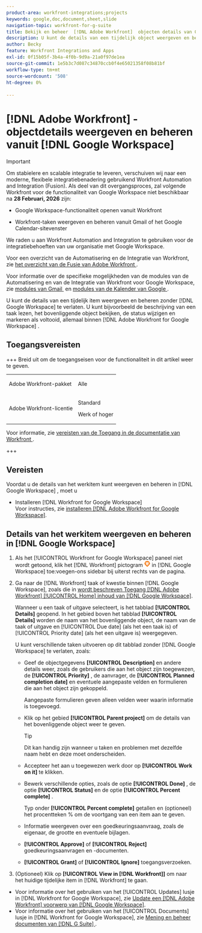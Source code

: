 ```yaml
---
product-area: workfront-integrations;projects
keywords: google,doc,document,sheet,slide
navigation-topic: workfront-for-g-suite
title: Bekijk en beheer  [!DNL Adobe Workfront]  objecten details van Google Workspace
description: U kunt de details van een tijdelijk object weergeven en beheren zonder Google Workspace te verlaten. Bijvoorbeeld, kunt u de beschrijving van een taak lezen, zijn oudervoorwerp bekijken, zijn status veranderen, en het merken als volledig, allen binnen  [!DNL Adobe Workfront]  voor Google Workspace.
author: Becky
feature: Workfront Integrations and Apps
exl-id: 0f15b05f-3b4a-4f0b-9d9a-21a0f97de1ea
source-git-commit: 1e5b3c7d087c34870ccb0f4e65021358f08b81bf
workflow-type: tm+mt
source-wordcount: '508'
ht-degree: 0%

---
```


# [!DNL Adobe Workfront] -objectdetails weergeven en beheren vanuit [!DNL Google Workspace]

>[!IMPORTANT]
>
>Om stabielere en scalable integratie te leveren, verschuiven wij naar een moderne, flexibele integratiebenadering gebruikend Workfront Automation and Integration (Fusion). Als deel van dit overgangsproces, zal volgende Workfront voor de functionaliteit van Google Workspace niet beschikbaar na **28 Februari, 2026** zijn:
>
>* Google Workspace-functionaliteit openen vanuit Workfront
>
>* Workfront-taken weergeven en beheren vanuit Gmail of het Google Calendar-sitevenster
>
>We raden u aan Workfront Automation and Integration te gebruiken voor de integratiebehoeften van uw organisatie met Google Workspace.
>
>Voor een overzicht van de Automatisering en de Integratie van Workfront, zie [&#x200B; het overzicht van de Fusie van Adobe Workfront &#x200B;](https://experienceleague.adobe.com/en/docs/workfront-fusion/using/get-started-with-fusion/understand-workfront-fusion/workfront-fusion-overview).
>
>Voor informatie over de specifieke mogelijkheden van de modules van de Automatisering en van de Integratie van Workfront voor Google Workspace, zie [&#x200B; modules van Gmail &#x200B;](https://experienceleague.adobe.com/en/docs/workfront-fusion/using/references/apps-and-their-modules/third-party-app-connectors/gmail-modules) en [&#x200B; modules van de Kalender van Google &#x200B;](https://experienceleague.adobe.com/en/docs/workfront-fusion/using/references/apps-and-their-modules/third-party-app-connectors/google-calendar-modules).

U kunt de details van een tijdelijk item weergeven en beheren zonder [!DNL Google Workspace] te verlaten. U kunt bijvoorbeeld de beschrijving van een taak lezen, het bovenliggende object bekijken, de status wijzigen en markeren als voltooid, allemaal binnen [!DNL Adobe Workfront for Google Workspace] .

## Toegangsvereisten

+++ Breid uit om de toegangseisen voor de functionaliteit in dit artikel weer te geven.

<table style="table-layout:auto"> 
 <col> 
 <col> 
 <tbody> 
  <tr> 
   <td role="rowheader">Adobe Workfront-pakket</td> 
   <td> <p>Alle</p> </td> 
  </tr> 
  <tr> 
   <td role="rowheader">Adobe Workfront-licentie</td> 
   <td> <p>Standard</p><p>Werk of hoger</p>
  </tr> 
 </tbody> 
</table>

Voor informatie, zie [&#x200B; vereisten van de Toegang in de documentatie van Workfront &#x200B;](/help/quicksilver/administration-and-setup/add-users/access-levels-and-object-permissions/access-level-requirements-in-documentation.md).

+++

## Vereisten

Voordat u de details van het werkitem kunt weergeven en beheren in [!DNL Google Workspace] , moet u

* Installeren [!DNL Workfront for Google Workspace]\
   Voor instructies, zie [&#x200B; installeren  [!DNL Adobe Workfront for Google Workspace]](../../workfront-integrations-and-apps/workfront-for-g-suite/install-workfront-for-gsuite.md).

## Details van het werkitem weergeven en beheren in [!DNL Google Workspace]

1. Als het [!UICONTROL Workfront for Google Workspace] paneel niet wordt getoond, klik het [!DNL Workfront] pictogram ![&#x200B; pictogram van Workfront &#x200B;](assets/wf-lion-icon.png) in [!DNL Google Workspace] toe:voegen-ons sidebar bij uiterst rechts van de pagina.
1. Ga naar de [!DNL Workfront] taak of kwestie binnen [!DNL Google Workspace], zoals die in [&#x200B; wordt beschreven Toegang  [!DNL Adobe Workfront] [!UICONTROL Home] inhoud van  [!DNL Google Workspace]](../../workfront-integrations-and-apps/workfront-for-g-suite/access-wf-home-content-from-g-suite.md).

   Wanneer u een taak of uitgave selecteert, is het tabblad **[!UICONTROL Details]** geopend. In het gebied boven het tabblad **[!UICONTROL Details]** worden de naam van het bovenliggende object, de naam van de taak of uitgave en [!UICONTROL Due date] (als het een taak is) of [!UICONTROL Priority date] (als het een uitgave is) weergegeven.


   U kunt verschillende taken uitvoeren op dit tabblad zonder [!DNL Google Workspace] te verlaten, zoals:

   * Geef de objectgegevens **[!UICONTROL Description]** en andere details weer, zoals de gebruikers die aan het object zijn toegewezen, de **[!UICONTROL Priority]** , de aanvrager, de **[!UICONTROL Planned completion date]** en eventuele aangepaste velden en formulieren die aan het object zijn gekoppeld.

     Aangepaste formulieren geven alleen velden weer waarin informatie is toegevoegd.

   * Klik op het gebied **[!UICONTROL Parent project]** om de details van het bovenliggende object weer te geven.

     >[!TIP]
     >
     >Dit kan handig zijn wanneer u taken en problemen met dezelfde naam hebt en deze moet onderscheiden.

   * Accepteer het aan u toegewezen werk door op **[!UICONTROL Work on it]** te klikken.
   * Bewerk verschillende opties, zoals de optie **[!UICONTROL Done]** , de optie **[!UICONTROL Status]** en de optie **[!UICONTROL Percent complete]** .

     Typ onder **[!UICONTROL Percent complete]** getallen en (optioneel) het procentteken % om de voortgang van een item aan te geven.
   * Informatie weergeven over een goedkeuringsaanvraag, zoals de eigenaar, de grootte en eventuele bijlagen.
   * **[!UICONTROL Approve]** of **[!UICONTROL Reject]** goedkeuringsaanvragen en -documenten.

   * **[!UICONTROL Grant]** of **[!UICONTROL Ignore]** toegangsverzoeken.

1. (Optioneel) Klik op **[!UICONTROL View in [!DNL Workfront]]** om naar het huidige tijdelijke item in [!DNL Workfront] te gaan.

* Voor informatie over het gebruiken van het [!UICONTROL Updates] lusje in [!DNL Workfront for Google Workspace], zie [&#x200B; Update een  [!DNL Adobe Workfront]  voorwerp van  [!DNL Google Workspace]](../../workfront-integrations-and-apps/workfront-for-g-suite/update-a-workfront-object-in-gsuite.md).
* Voor informatie over het gebruiken van het [!UICONTROL Documents] lusje in [!DNL Workfront for Google Workspace], zie [&#x200B; Mening en beheer documenten van [!DNL G Suite] &#x200B;](../../workfront-integrations-and-apps/workfront-for-g-suite/view-and-manage-documents-in-gsuite.md).
